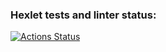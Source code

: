 ### Hexlet tests and linter status:
[![Actions Status](https://github.com/derban7ikus/frontend-project-lvl2/workflows/hexlet-check/badge.svg)](https://github.com/derban7ikus/frontend-project-lvl2/actions)